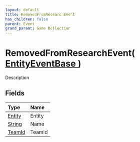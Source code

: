 ```yaml
---
layout: default
title: RemovedFromResearchEvent
has_children: false
parent: Event
grand_parent: Game Reflection
---
```

# RemovedFromResearchEvent( [ EntityEventBase ](/riftbreaker-wiki/docs/game-reflection/events/entity_event_base/) )
Description 

## Fields

| Type | Name |
|:----------|:--------------|
| [Entity](/riftbreaker-wiki/docs/game-reflection/classes/entity/) | Entity |
| [String](/riftbreaker-wiki/docs/game-reflection/components/string/) | Name |
| [TeamId](/riftbreaker-wiki/docs/game-reflection/classes/team_id/) | TeamId |

